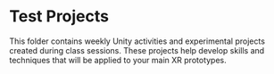 # Test Projects

This folder contains weekly Unity activities and experimental projects created during class sessions. These projects help develop skills and techniques that will be applied to your main XR prototypes. 